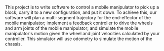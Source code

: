 This project is to write software to control a mobile manipulator to pick up a block, carry it to a new configuration, and put it down. To achieve this, our software will plan a
multi-segment trajectory for the end-effector of the mobile manipulator; implement a feedback controller to drive the wheels and arm joints of the mobile manipulator; and simulate 
the mobile manipulator's motion given the wheel and joint velocities calculated by your controller. This simulator will use odometry to simulate the motion of the chassis.
